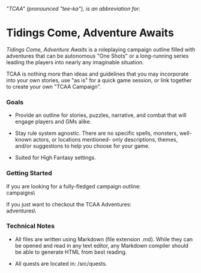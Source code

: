 _"TCAA" (pronounced "tee-ka"), is an abbreviation for:_

Tidings Come, Adventure Awaits
==============================


_Tidings Come, Adventure Awaits_ is a roleplaying campaign outline filled with adventures that can be autonomous "One Shots" or a long-running series leading the players into nearly any imaginable situation. 

TCAA is nothing more than ideas and guidelines that you may incorporate into your own stories, use "as is" for a quick game session, or link together to create your own "TCAA Campaign".



### Goals

* Provide an outline for stories, puzzles, narrative, and combat that will engage players and GMs alike.

* Stay rule system agnostic. There are no specific spells, monsters, well-known actors, or locations mentioned- only descriptions, themes, and/or suggestions to help you choose for your game.

* Suited for High Fantasy settings.



### Getting Started

If you are looking for a fully-fledged campaign outline:  
campaigns\

If you just want to checkout the TCAA Adventures:  
adventures\



### Technical Notes

* All files are written using Markdown (file extension .md). While they can be opened and read in any text editor, any Markdown compiler should be able to generate HTML from best reading.

* All quests are located in: /src/quests.